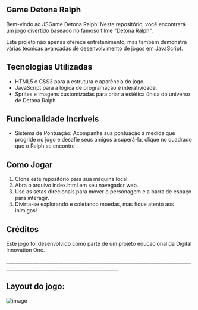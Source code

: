 <h2>Game Detona Ralph</h2>
   <p>Bem-vindo ao JSGame Detona Ralph! Neste repositório, você encontrará um jogo divertido baseado no famoso filme "Detona Ralph".</p> 
   <p>Este projeto não apenas oferece entretenimento, mas também demonstra várias técnicas avançadas de desenvolvimento de jogos em JavaScript.</p>

<h2>Tecnologias Utilizadas</h2>
    <ul>
       <li>HTML5 e CSS3 para a estrutura e aparência do jogo.</li>
       <li>JavaScript para a lógica de programação e interatividade.</li>
       <li>Sprites e imagens customizadas para criar a estética única do universo de Detona Ralph.</li>
    </ul>

  <h2>Funcionalidade Incríveis</h2>
    <ul>
       <li>Sistema de Pontuação: Acompanhe sua pontuação à medida que progride no jogo e desafie seus amigos a superá-la, clique no 
       quadrado que o Ralph se encontre</li>
    </ul> 

<h2>Como Jogar</h2>
    <ol>
       <li>Clone este repositório para sua máquina local.</li>
       <li>Abra o arquivo index.html em seu navegador web.</li>
       <li>Use as setas direcionais para mover o personagem e a barra de espaço para interagir.</li>
       <li>Divirta-se explorando e coletando moedas, mas fique atento aos inimigos!</li>
    </ol>

<h2>Créditos</h2>
   <p>Este jogo foi desenvolvido como parte de um projeto educacional da Digital Innovation One.</p>
_____________________________________________________________________________________________________________________________

<h2>Layout do jogo:</h2>

![image](https://github.com/user-attachments/assets/f8f564a5-e3f6-4261-a1a8-7f8eff60e897)
